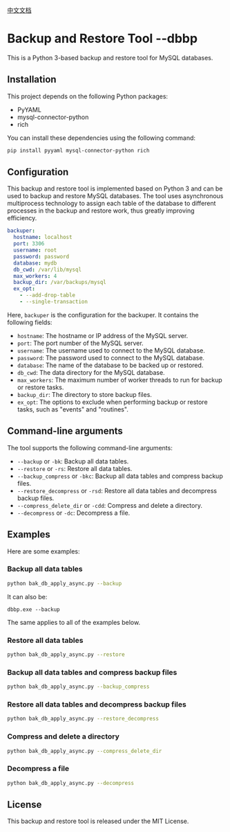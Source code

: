 [中文文档](https://github.com/Franciz008/dbbp/blob/main/%E4%B8%AD%E6%96%87ReadMe.md)
# Backup and Restore Tool --dbbp

This is a Python 3-based backup and restore tool for MySQL databases.

## Installation

This project depends on the following Python packages:

* PyYAML
* mysql-connector-python
* rich

You can install these dependencies using the following command:

```sh
pip install pyyaml mysql-connector-python rich
```

## Configuration

This backup and restore tool is implemented based on Python 3 and can be used to backup and restore MySQL databases. The
tool uses asynchronous multiprocess technology to assign each table of the database to different processes in the backup
and restore work, thus greatly improving efficiency.

```yaml
backuper:
  hostname: localhost
  port: 3306
  username: root
  password: password
  database: mydb
  db_cwd: /var/lib/mysql
  max_workers: 4
  backup_dir: /var/backups/mysql
  ex_opt:
    - --add-drop-table
    - --single-transaction
```

Here, `backuper` is the configuration for the backuper. It contains the following fields:

* `hostname`: The hostname or IP address of the MySQL server.
* `port`: The port number of the MySQL server.
* `username`: The username used to connect to the MySQL database.
* `password`: The password used to connect to the MySQL database.
* `database`: The name of the database to be backed up or restored.
* `db_cwd`: The data directory for the MySQL database.
* `max_workers`: The maximum number of worker threads to run for backup or restore tasks.
* `backup_dir`: The directory to store backup files.
* `ex_opt`: The options to exclude when performing backup or restore tasks, such as "events" and "routines".

## Command-line arguments

The tool supports the following command-line arguments:

* `--backup` or `-bk`: Backup all data tables.
* `--restore` or `-rs`: Restore all data tables.
* `--backup_compress` or `-bkc`: Backup all data tables and compress backup files.
* `--restore_decompress` or `-rsd`: Restore all data tables and decompress backup files.
* `--compress_delete_dir` or `-cdd`: Compress and delete a directory.
* `--decompress` or `-dc`: Decompress a file.

## Examples

Here are some examples:

### Backup all data tables

```sh
python bak_db_apply_async.py --backup
```

It can also be:

```shell
dbbp.exe --backup
```

The same applies to all of the examples below.

### Restore all data tables

```sh
python bak_db_apply_async.py --restore
```

### Backup all data tables and compress backup files

```sh
python bak_db_apply_async.py --backup_compress
```

### Restore all data tables and decompress backup files

```sh
python bak_db_apply_async.py --restore_decompress
```

### Compress and delete a directory

```sh
python bak_db_apply_async.py --compress_delete_dir
```

### Decompress a file

```sh
python bak_db_apply_async.py --decompress
```

## License

This backup and restore tool is released under the MIT License.
